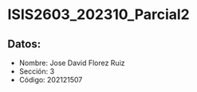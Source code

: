 # ISIS2603_202310_Parcial2
## Datos:
* Nombre: Jose David Florez Ruiz
* Sección: 3
* Código: 202121507